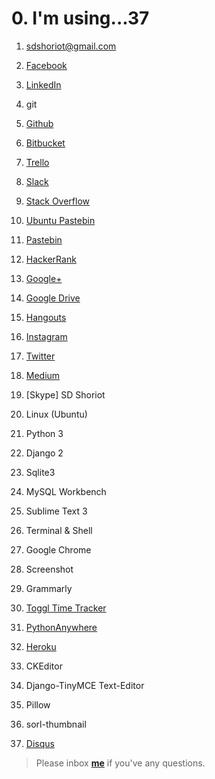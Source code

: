 # 0. I'm using...37

1. sdshoriot@gmail.com

2. [Facebook](https://www.facebook.com/shoriot) 

3. [LinkedIn](https://www.linkedin.com/in/sd-shoriot/)

4. git

5. [Github](https://github.com/sdshoriot)

6. [Bitbucket](https://bitbucket.org/sdshoriot/)

7. [Trello](https://trello.com/sdshoriot/boards)

8. [Slack](https://sdshoriot.slack.com/)

9. [Stack Overflow](https://stackoverflow.com/users/8742316/sd-shoriot?tab=profile)

10. [Ubuntu Pastebin](https://paste.ubuntu.com/?fbclid=IwAR2rawOowOh7l6vOsY4JH66W_wvUvm6XiRBQdmts7MET3YNCI5KF-XTglXk)

11. [Pastebin](https://pastebin.com/u/Shoriot)

12. [HackerRank](https://www.hackerrank.com/sdshoriot?hr_r=1)

13. [Google+](https://plus.google.com/u/0/109738649575393209761)

14. [Google Drive](https://drive.google.com/drive/my-drive?ogsrc=32)

15. [Hangouts](https://mail.google.com/mail/u/0/#inbox)

16. [Instagram](https://www.instagram.com/sd_shoriot/)

17. [Twitter](https://twitter.com/SdShoriot)

18. [Medium](https://medium.com/@sdshoriot)

19. [Skype] SD Shoriot

20. Linux (Ubuntu)

21. Python 3

22. Django 2

23. Sqlite3

24. MySQL Workbench 

25. Sublime Text 3

26. Terminal & Shell

27. Google Chrome

28. Screenshot

29. Grammarly

30. [Toggl Time Tracker](https://toggl.com/app/timer)

31. [PythonAnywhere](https://www.pythonanywhere.com/user/shoriot/)

32. [Heroku]()

33. CKEditor

34. Django-TinyMCE Text-Editor

35. Pillow

36. sorl-thumbnail

37. [Disqus](https://disqus.com/by/sdshoriot/)


> Please inbox **[me](https://www.facebook.com/shoriot)** if you've any questions.